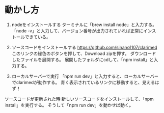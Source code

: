 # 動かし方

1. nodeをインストールする
ターミナルに「brew install node」と入力する。
「node -v」と入力して、バージョン番号が出力されていれば正常にインストールできている。

2. ソースコードをインストールする
https://github.com/sinano1107/clarimed
このリンクの緑色のボタンを押して、Download zipを押す。
ダウンロードしたファイルを展開する。
展開したフォルダにcdして、「npm install」と入力する。

3. ローカルサーバーで実行
「npm run dev」と入力すると、ローカルサーバーでclarimedが動作する。
青く表示されているリンクに移動すると、見えるはず！






ソースコードが更新された時
新しいソースコードをインストールして、「npm install」を実行する。
そうして「npm run dev」を動かせば動く。
